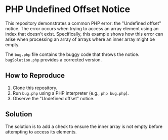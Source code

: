 # PHP Undefined Offset Notice
This repository demonstrates a common PHP error: the "Undefined offset" notice.  The error occurs when trying to access an array element using an index that doesn't exist.  Specifically, this example shows how this error can arise when processing an array of arrays where an inner array might be empty.

The `bug.php` file contains the buggy code that throws the notice.  `bugSolution.php` provides a corrected version.

## How to Reproduce
1. Clone this repository.
2. Run `bug.php` using a PHP interpreter (e.g., `php bug.php`).
3. Observe the "Undefined offset" notice.

## Solution
The solution is to add a check to ensure the inner array is not empty before attempting to access its elements.